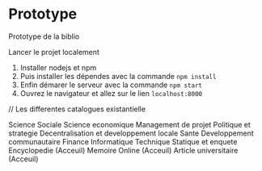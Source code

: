 # Prototype
Prototype de la biblio

Lancer le projet localement
1. Installer nodejs et npm
2. Puis installer les dépendes avec la commande `npm install`
3. Enfin démarer le serveur avec la commande `npm start`
4. Ouvrez le navigateur et allez sur le lien `localhost:8000`


// Les differentes catalogues existantielle 

Science Sociale
Science economique
Management de projet
Politique et strategie
Decentralisation et developpement locale
Sante
Developpement communautaire
Finance
Informatique
Technique Statique et enquete
Encyclopedie (Acceuil)
Memoire Online (Acceuil)
Article universitaire (Acceuil) 